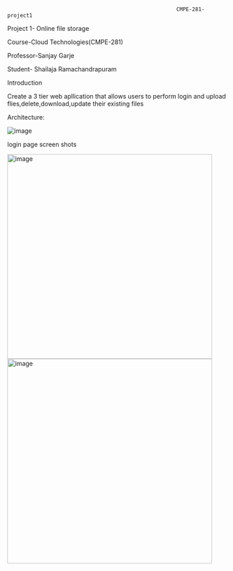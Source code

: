                                                           CMPE-281-project1
Project 1- Online file storage

Course-Cloud Technologies(CMPE-281)

Professor-Sanjay Garje


Student- Shailaja Ramachandrapuram

Introduction
  
  Create a 3 tier web apllication that allows users to perform login and upload flies,delete,download,update their existing files


Architecture:

![image](https://user-images.githubusercontent.com/111623287/196590515-19468242-4408-4923-9080-01c7dceba816.png)

login page screen shots

<img width="468" alt="image" src="https://user-images.githubusercontent.com/111623287/196600179-c6ef8e37-183b-4030-8d5f-8bde4872aeb7.png">



<img width="468" alt="image" src="https://user-images.githubusercontent.com/111623287/196600228-8d27f6de-2f19-430e-aa14-58c6d4f5b14f.png">
